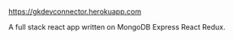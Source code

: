 https://gkdevconnector.herokuapp.com

A full stack react app written on MongoDB Express React Redux.
